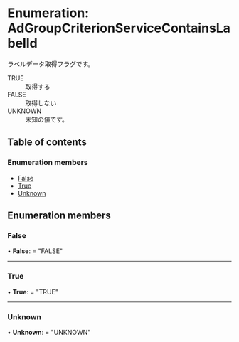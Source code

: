 # Enumeration: AdGroupCriterionServiceContainsLabelId


<div lang=\"ja\">ラベルデータ取得フラグです。</div>  <dl class=term>   <dt class=\"term__item\">TRUE</dt>   <dd class=\"term__desc\"><span lang=\"ja\">取得する</span></dd>   <dt class=\"term__item\">FALSE</dt>   <dd class=\"term__desc\"><span lang=\"ja\">取得しない</span></dd>   <dt class=\"term__item\">UNKNOWN</dt>   <dd class=\"term__desc\"><span lang=\"ja\">未知の値です。</span></dd> </dl>

## Table of contents

### Enumeration members

- [False](adgroupcriterionservicecontainslabelid.md#false)
- [True](adgroupcriterionservicecontainslabelid.md#true)
- [Unknown](adgroupcriterionservicecontainslabelid.md#unknown)

## Enumeration members

### False

• **False**: = "FALSE"

___

### True

• **True**: = "TRUE"

___

### Unknown

• **Unknown**: = "UNKNOWN"
